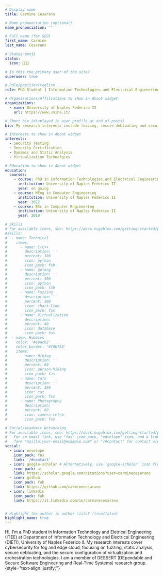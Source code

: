 ```yaml
---
# Display name
title: Carmine Cesarano

# Name pronunciation (optional)
name_pronunciation: ''

# Full name (for SEO)
first_name: Carmine
last_name: Cesarano

# Status emoji
status:
  icon: 👨🏻‍💻

# Is this the primary user of the site?
superuser: true

# Role/position/tagline
role: PhD Student | Information Technologies and Electrical Engineering (ITEE)

# Organizations/Affiliations to show in About widget
organizations:
  - name: University of Naples Federico II
    url: https://www.unina.it/

# Short bio (displayed in user profile at end of posts)
bio: My research interests include fuzzing, secure debloating and secure configurations. 

# Interests to show in About widget
interests:
  - Security Testing
  - Security Certification
  - Dynamic and Static Analysis 
  - Virtualization Technolgies

# Education to show in About widget
education:
  courses:
    - course: PhD in Information Technologies and Electrical Engineering
      institution: University of Naples Federico II
      year: on going
    - course: MEng in Computer Engineering
      institution: University of Naples Federico II
      year: 2022
    - course: BSc in Computer Engineering
      institution: University of Naples Federico II
      year: 2019

# Skills
# For available icons, see: https://docs.hugoblox.com/getting-started/page-builder/#icons
#skills:
#  - name: Technical
#    items:
#      - name: C/C++
#        description: ''
#        percent: 100
#        icon: python
#        icon_pack: fab
#      - name: golang
#        description: ''
#        percent: 100
#        icon: python
#        icon_pack: fab
#      - name: Fuzzing
#        description: ''
#        percent: 100
#        icon: chart-line
#        icon_pack: fas
#      - name: Virtualization
#        description: ''
#        percent: 40
#        icon: database
#        icon_pack: fas
#  - name: Hobbies
#    color: '#eeac02'
#    color_border: '#f0bf23'
#    items:
#      - name: Hiking
#        description: ''
#        percent: 60
#        icon: person-hiking
#        icon_pack: fas
#      - name: Cats
#        description: ''
#        percent: 100
#        icon: cat
#        icon_pack: fas
#      - name: Photography
#        description: ''
#        percent: 80
#        icon: camera-retro
#        icon_pack: fas

# Social/Academic Networking
# For available icons, see: https://docs.hugoblox.com/getting-started/page-builder/#icons
#   For an email link, use "fas" icon pack, "envelope" icon, and a link in the
#   form "mailto:your-email@example.com" or "/#contact" for contact widget.
social:
  - icon: envelope
    icon_pack: fas
    link: '/#contact'
  - icon: google-scholar # Alternatively, use `google-scholar` icon from `ai` icon pack
    icon_pack: ai
    link: https://scholar.google.com/citations?user=carminecesarano
  - icon: github
    icon_pack: fab
    link: https://github.com/carminecesarano
  - icon: linkedin
    icon_pack: fab
    link: https://it.linkedin.com/in/carminecesarano


# Highlight the author in author lists? (true/false)
highlight_name: true
---
```


Hi, I'm a PhD student in Information Technology and Eletrical Engineering (ITEE) at Department of Information Technology and Electrical Engineering (DIETI), University of Naples Federico II. My research interests cover cybersecurity for fog and edge cloud, focusing on fuzzing, static analysis, secure debloating, and the secure configuration of virtualization and orchestration technologies. I am a member of DESSERT (DEpendable and Secure Software Engineering and Real-Time Systems) research group.
{style="text-align: justify;"}
